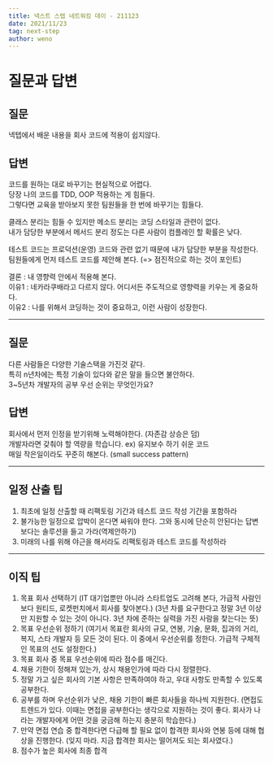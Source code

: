 ```yaml
---
title: 넥스트 스텝 네트워킹 데이 - 211123
date: 2021/11/23
tag: next-step
author: weno
---
```



# 질문과 답변

## 질문
넥텝에서 배운 내용을 회사 코드에 적용이 쉽지않다.

## 답변
코드를 원하는 대로 바꾸기는 현실적으로 어렵다.  
당장 나의 코드를 TDD, OOP 적용하는 게 힘들다.  
그렇다면 교육을 받아보지 못한 팀원들을 한 번에 바꾸기는 힘들다.

클래스 분리는 힘들 수 있지만 메소드 분리는 코딩 스타일과 관련이 없다.  
내가 담당한 부분에서 메서드 분리 정도는 다른 사람이 컴플레인 할 확률은 낮다.

테스트 코드는 프로덕션(운영) 코드와 관련 없기 때문에 내가 담당한 부분을 작성한다.  
팀원들에게 먼저 테스트 코드를 제안해 본다. (=> 점진적으로 하는 것이 포인트)

결론 : 내 영향력 안에서 적용해 본다.  
이유1 : 네카라쿠배라고 다르지 않다. 어디서든 주도적으로 영향력을 키우는 게 중요하다.  
이유2 : 나를 위해서 코딩하는 것이 중요하고, 이런 사람이 성장한다.

---

## 질문
다른 사람들은 다양한 기술스택을 가진것 같다.  
특히 n년차에는 특정 기술이 있다와 같은 말을 들으면 불안하다.  
3~5년차 개발자의 공부 우선 순위는 무엇인가요?

## 답변
회사에서 먼저 인정을 받기위해 노력해야한다. (자존감 상승은 덤)  
개발자라면 갖춰야 할 역량을 학습니다. ex) 유지보수 하기 쉬운 코드  
매일 작은일이라도 꾸준히 해본다. (small success pattern)

---

## 일정 산출 팁
1. 최초에 일정 산출할 때 리팩토링 기간과 테스트 코드 작성 기간을 포함하라
2. 불가능한 일정으로 압박이 온다면 싸워야 한다. 그와 동시에 단순히 안된다는 답변보다는 솔루션을 들고 가라(역제안하기)
3. 미래의 나를 위해 야근을 해서라도 리팩토링과 테스트 코드를 작성하라
---

## 이직 팁
1. 목표 회사 선택하기 (IT 대기업뿐만 아니라 스타트업도 고려해 본다, 가급적 사람인보다 원티드, 로켓펀치에서 회사를 찾아본다.) (3년 차를 요구한다고 정말 3년 이상만 지원할 수 있는 것이 아니다. 3년 차에 준하는 실력을 가진 사람을 찾는다는 뜻)
2. 목표 우선순위 정하기 (여기서 목표란 회사의 규모, 연봉, 기술, 문화, 집과의 거리, 복지, 스타 개발자 등 모든 것이 된다. 이 중에서 우선순위를 정한다. 가급적 구체적인 목표의 선도 설정한다.)
3. 목표 회사 중 목표 우선순위에 따라 점수를 매긴다.
4. 채용 기한이 정해져 있는가, 상시 채용인가에 따라 다시 정렬한다.
5. 정말 가고 싶은 회사의 기본 사항은 만족하여야 하고, 우대 사항도 만족할 수 있도록 공부한다.
6. 공부를 하며 우선순위가 낮은, 채용 기한이 빠른 회사들을 하나씩 지원한다. (면접도 트렌드가 있다. 이때는 면접을 공부한다는 생각으로 지원하는 것이 좋다. 회사가 나라는 개발자에게 어떤 것을 궁금해 하는지 충분히 학습한다.)
7. 만약 면접 연습 중 합격한다면 다급해 할 필요 없이 합격한 회사와 연봉 등에 대해 협상을 진행한다. (잊지 마라. 지금 합격한 회사는 떨어져도 되는 회사였다.)
8. 점수가 높은 회사에 최종 합격